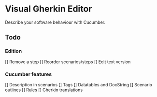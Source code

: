 # Visual Gherkin Editor
Describe your software behaviour with Cucumber.

## Todo

### Edition
[] Remove a step
[] Reorder scenarios/steps
[] Edit text version

### Cucumber features
[] Description in scenarios
[] Tags
[] Datatables and DocString
[] Scenario outlines
[] Rules
[] Gherkin translations